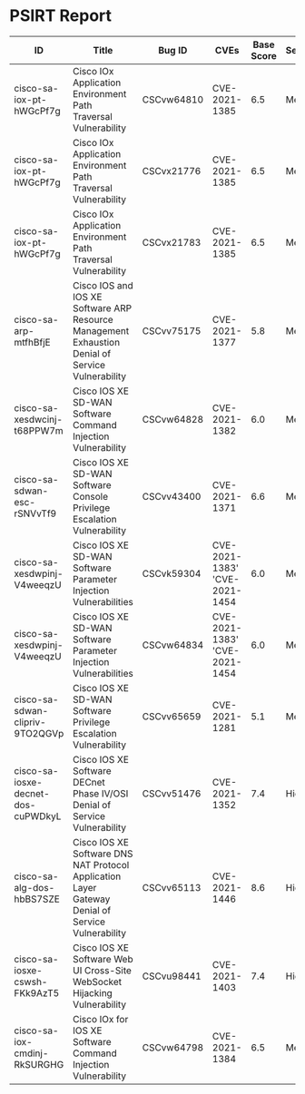 
# PSIRT Report
| ID | Title | Bug ID | CVEs | Base Score | Severity | First Fixed | Made Public | Last Updated | Status | Detailed URL | Vulernable |
| -- | ----- | ------ | ---- | ---------- | -------- | ----------- | ----------- | ------------ | ------ | ------------ | ---------- |
| cisco-sa-iox-pt-hWGcPf7g | Cisco IOx Application Environment Path Traversal Vulnerability | CSCvw64810 |  CVE-2021-1385  | 6.5 | Medium |  17.3.3  | 2021-03-24T16:00:00 | 2021-03-30T22:12:35 | Final | https://tools.cisco.com/security/center/content/CiscoSecurityAdvisory/cisco-sa-iox-pt-hWGcPf7g | YES |
| cisco-sa-iox-pt-hWGcPf7g | Cisco IOx Application Environment Path Traversal Vulnerability | CSCvx21776 |  CVE-2021-1385  | 6.5 | Medium |  17.3.3  | 2021-03-24T16:00:00 | 2021-03-30T22:12:35 | Final | https://tools.cisco.com/security/center/content/CiscoSecurityAdvisory/cisco-sa-iox-pt-hWGcPf7g | YES |
| cisco-sa-iox-pt-hWGcPf7g | Cisco IOx Application Environment Path Traversal Vulnerability | CSCvx21783 |  CVE-2021-1385  | 6.5 | Medium |  17.3.3  | 2021-03-24T16:00:00 | 2021-03-30T22:12:35 | Final | https://tools.cisco.com/security/center/content/CiscoSecurityAdvisory/cisco-sa-iox-pt-hWGcPf7g | YES |
| cisco-sa-arp-mtfhBfjE | Cisco IOS and IOS XE Software ARP Resource Management Exhaustion Denial of Service Vulnerability | CSCvv75175 |  CVE-2021-1377  | 5.8 | Medium |  17.3.3  | 2021-03-24T16:00:00 | 2021-03-24T16:00:00 | Final | https://tools.cisco.com/security/center/content/CiscoSecurityAdvisory/cisco-sa-arp-mtfhBfjE | YES |
| cisco-sa-xesdwcinj-t68PPW7m | Cisco IOS XE SD-WAN Software Command Injection Vulnerability | CSCvw64828 |  CVE-2021-1382  | 6.0 | Medium |  17.3.3  | 2021-03-24T16:00:00 | 2021-03-24T16:00:00 | Final | https://tools.cisco.com/security/center/content/CiscoSecurityAdvisory/cisco-sa-xesdwcinj-t68PPW7m | YES |
| cisco-sa-sdwan-esc-rSNVvTf9 | Cisco IOS XE SD-WAN Software Console Privilege Escalation Vulnerability | CSCvv43400 |  CVE-2021-1371  | 6.6 | Medium |  17.3.1w  | 2021-03-24T16:00:00 | 2021-03-24T16:00:00 | Final | https://tools.cisco.com/security/center/content/CiscoSecurityAdvisory/cisco-sa-sdwan-esc-rSNVvTf9 | YES |
| cisco-sa-xesdwpinj-V4weeqzU | Cisco IOS XE SD-WAN Software Parameter Injection Vulnerabilities | CSCvk59304 |  CVE-2021-1383'  'CVE-2021-1454  | 6.0 | Medium |  17.3.3  | 2021-03-24T16:00:00 | 2021-03-24T16:00:00 | Final | https://tools.cisco.com/security/center/content/CiscoSecurityAdvisory/cisco-sa-xesdwpinj-V4weeqzU | YES |
| cisco-sa-xesdwpinj-V4weeqzU | Cisco IOS XE SD-WAN Software Parameter Injection Vulnerabilities | CSCvw64834 |  CVE-2021-1383'  'CVE-2021-1454  | 6.0 | Medium |  17.3.3  | 2021-03-24T16:00:00 | 2021-03-24T16:00:00 | Final | https://tools.cisco.com/security/center/content/CiscoSecurityAdvisory/cisco-sa-xesdwpinj-V4weeqzU | YES |
| cisco-sa-sdwan-clipriv-9TO2QGVp | Cisco IOS XE SD-WAN Software Privilege Escalation Vulnerability | CSCvv65659 |  CVE-2021-1281  | 5.1 | Medium |  17.3.3  | 2021-03-24T16:00:00 | 2021-03-24T16:00:00 | Final | https://tools.cisco.com/security/center/content/CiscoSecurityAdvisory/cisco-sa-sdwan-clipriv-9TO2QGVp | YES |
| cisco-sa-iosxe-decnet-dos-cuPWDkyL | Cisco IOS XE Software DECnet Phase IV/OSI Denial of Service Vulnerability | CSCvv51476 |  CVE-2021-1352  | 7.4 | High |  17.3.1w  | 2021-03-24T16:00:00 | 2021-03-24T16:00:00 | Final | https://tools.cisco.com/security/center/content/CiscoSecurityAdvisory/cisco-sa-iosxe-decnet-dos-cuPWDkyL | YES |
| cisco-sa-alg-dos-hbBS7SZE | Cisco IOS XE Software DNS NAT Protocol Application Layer Gateway Denial of Service Vulnerability | CSCvv65113 |  CVE-2021-1446  | 8.6 | High |  17.3.1x  | 2021-03-24T16:00:00 | 2021-03-24T16:00:00 | Final | https://tools.cisco.com/security/center/content/CiscoSecurityAdvisory/cisco-sa-alg-dos-hbBS7SZE | YES |
| cisco-sa-iosxe-cswsh-FKk9AzT5 | Cisco IOS XE Software Web UI Cross-Site WebSocket Hijacking Vulnerability | CSCvu98441 |  CVE-2021-1403  | 7.4 | High |  17.3.3  | 2021-03-24T16:00:00 | 2021-03-24T16:00:00 | Final | https://tools.cisco.com/security/center/content/CiscoSecurityAdvisory/cisco-sa-iosxe-cswsh-FKk9AzT5 | YES |
| cisco-sa-iox-cmdinj-RkSURGHG | Cisco IOx for IOS XE Software Command Injection Vulnerability | CSCvw64798 |  CVE-2021-1384  | 6.5 | Medium |  17.3.3  | 2021-03-24T16:00:00 | 2021-03-24T16:00:00 | Final | https://tools.cisco.com/security/center/content/CiscoSecurityAdvisory/cisco-sa-iox-cmdinj-RkSURGHG | YES |